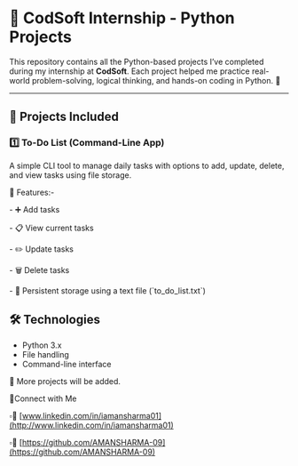 # 💼 CodSoft Internship - Python Projects

This repository contains all the Python-based projects I’ve completed during my internship at **CodSoft**. Each project helped me practice real-world problem-solving, logical thinking, and hands-on coding in Python. 🐍

---

## 📁 Projects Included

### 1️⃣ To-Do List (Command-Line App)

A simple CLI tool to manage daily tasks with options to add, update, delete, and view tasks using file storage.

&#x20;🔧 Features:-

\- ➕ Add tasks &#x20;

\- 📋 View current tasks &#x20;

\- ✏️ Update tasks &#x20;

\- 🗑️ Delete tasks &#x20;

\- 💾 Persistent storage using a text file (\`to\_do\_list.txt\`)

## 🛠️ Technologies

* Python 3.x
* File handling
* Command-line interface


📌 More projects will be added.

🔗Connect with Me

▫️💼 [www.linkedin.com/in/iamansharma01](http://www.linkedin.com/in/iamansharma01)

▫️🔗 [https://github.com/AMANSHARMA-09](https://github.com/AMANSHARMA-09)
